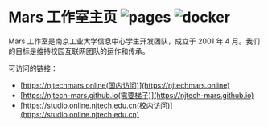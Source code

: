 # Mars 工作室主页 ![pages](https://github.com/njtech-mars/njtech-mars.github.io/actions/workflows/pages.yml/badge.svg) ![docker](https://github.com/njtech-mars/njtech-mars.github.io/actions/workflows/docker.yml/badge.svg)

Mars 工作室是南京工业大学信息中心学生开发团队，成立于 2001 年 4 月。我们的目标是维持校园互联网团队的运作和传承。

可访问的链接：

- [https://njtechmars.online(国内访问)](https://njtechmars.online)
- [https://njtech-mars.github.io(需要梯子)](https://njtech-mars.github.io)
- [https://studio.online.njtech.edu.cn(校内访问)](https://studio.online.njtech.edu.cn)
